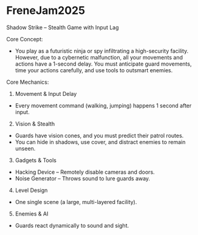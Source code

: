 # FreneJam2025
Shadow Strike – Stealth Game with Input Lag

Core Concept:
- You play as a futuristic ninja or spy infiltrating a high-security facility. However, due to a cybernetic malfunction, all your movements and actions have a 1-second delay. You must anticipate guard movements, time your actions carefully, and use tools to outsmart enemies.

Core Mechanics:

1. Movement & Input Delay
- Every movement command (walking, jumping) happens 1 second after input.

2. Vision & Stealth
- Guards have vision cones, and you must predict their patrol routes.
- You can hide in shadows, use cover, and distract enemies to remain unseen.

3. Gadgets & Tools
- Hacking Device – Remotely disable cameras and doors.
- Noise Generator – Throws sound to lure guards away.

4. Level Design
- One single scene (a large, multi-layered facility).

5. Enemies & AI
- Guards react dynamically to sound and sight.
